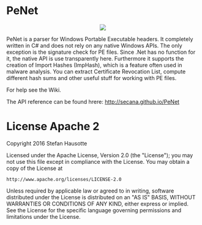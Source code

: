 # PeNet
<p align="center">
    <img src="https://github.com/secana/PeNet/blob/master/src/PEditor/Icons/PEditor.png" />
</p>

PeNet is a parser for Windows Portable Executable headers. It completely written in C# and does not rely on any native Windows APIs. The only exception is the signature check for PE files. Since .Net has no function for it, the native API is use transparently here.
Furthermore it supports the creation of Import Hashes (ImpHash), which is a feature often used in malware analysis. You can extract Certificate Revocation List, compute different hash sums and other useful stuff for working with PE files.

For help see the Wiki.

The API reference can be found hrere: http://secana.github.io/PeNet

# License Apache 2
Copyright 2016 Stefan Hausotte

Licensed under the Apache License, Version 2.0 (the "License");
you may not use this file except in compliance with the License.
You may obtain a copy of the License at

    http://www.apache.org/licenses/LICENSE-2.0

Unless required by applicable law or agreed to in writing, software
distributed under the License is distributed on an "AS IS" BASIS,
WITHOUT WARRANTIES OR CONDITIONS OF ANY KIND, either express or implied.
See the License for the specific language governing permissions and
limitations under the License.
